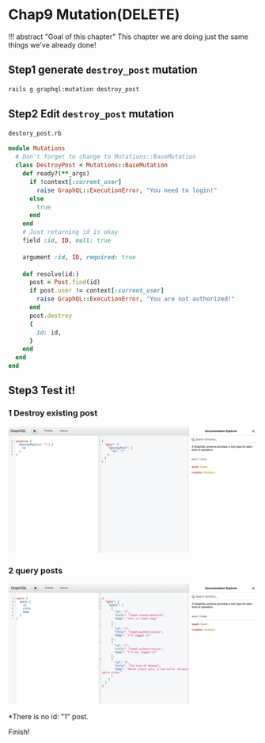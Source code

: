 # Chap9 Mutation(DELETE)

!!! abstract "Goal of this chapter"
    This chapter we are doing just the same things we've already done!

## Step1 generate `destroy_post` mutation

```bash
rails g graphql:mutation destroy_post
```

## Step2 Edit `destroy_post` mutation

`destory_post.rb`
```ruby
module Mutations
  # Don't forget to change to Mutations::BaseMutation
  class DestroyPost < Mutations::BaseMutation
    def ready?(**_args)
      if !context[:current_user]
        raise GraphQL::ExecutionError, "You need to login!"
      else
        true
      end
    end
    # Just returning id is okay
    field :id, ID, null: true

    argument :id, ID, required: true

    def resolve(id:)
      post = Post.find(id)
      if post.user != context[:current_user]
        raise GraphQL::ExecutionError, "You are not authorized!"
      end
      post.destroy
      {
        id: id,
      }
    end
  end
end
```

## Step3 Test it!

### 1 Destroy existing post
![01](./docs/img/09-mutation-delete/01.png)

### 2 query posts
![02](./docs/img/09-mutation-delete/02.png)

*There is no id: "1" post.

Finish!

